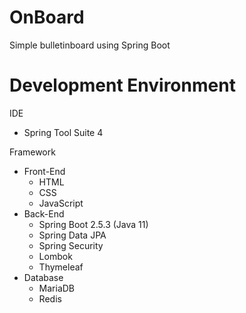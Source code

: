 # OnBoard
 Simple bulletinboard using Spring Boot
 
# Development Environment
IDE
- Spring Tool Suite 4

Framework
- Front-End
  - HTML
  - CSS
  - JavaScript
- Back-End
  - Spring Boot 2.5.3 (Java 11)
  - Spring Data JPA
  - Spring Security
  - Lombok
  - Thymeleaf
- Database
  - MariaDB
  - Redis 

